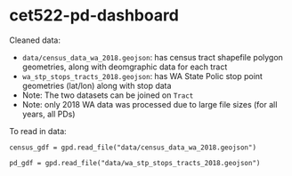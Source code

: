 # cet522-pd-dashboard

Cleaned data:
- `data/census_data_wa_2018.geojson`: has census tract shapefile polygon geometries, along with deomgraphic data for each tract
- `wa_stp_stops_tracts_2018.geojson`: has WA State Polic stop point geometries (lat/lon) along with stop data 
- Note: The two datasets can be joined on `Tract`
- Note: only 2018 WA data was processed due to large file sizes (for all years, all PDs)


To read in data:

`census_gdf = gpd.read_file("data/census_data_wa_2018.geojson")`  

`pd_gdf = gpd.read_file("data/wa_stp_stops_tracts_2018.geojson")`

  
